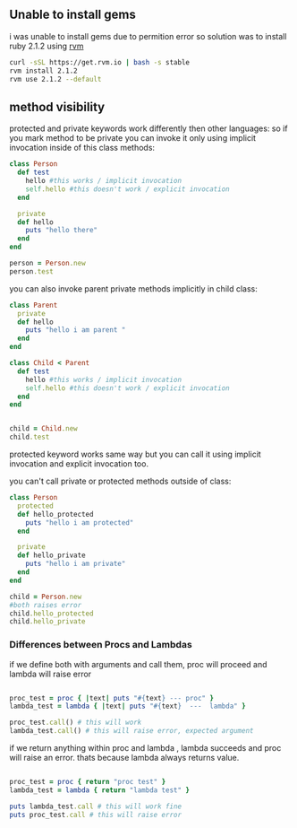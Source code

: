 ## Unable to install gems 
i was unable to install gems due to permition error so solution was to install ruby 2.1.2 using [rvm](https://rvm.io/)
```bash
curl -sSL https://get.rvm.io | bash -s stable
rvm install 2.1.2
rvm use 2.1.2 --default
```

## method visibility
protected and private keywords work differently then other languages: so if you mark method to be private you can invoke it only using implicit invocation inside of this class methods:

```ruby
class Person
  def test
    hello #this works / implicit invocation
    self.hello #this doesn't work / explicit invocation
  end

  private
  def hello
    puts "hello there"
  end
end

person = Person.new
person.test
```

you can also invoke parent private methods implicitly in child class:

```ruby
class Parent
  private
  def hello
    puts "hello i am parent "
  end
end

class Child < Parent
  def test
    hello #this works / implicit invocation
    self.hello #this doesn't work / explicit invocation
  end
end


child = Child.new
child.test
```

protected keyword works same way but you can call it using implicit invocation and explicit invocation too.

you can't call private or protected methods outside of class:
```ruby
class Person
  protected
  def hello_protected
    puts "hello i am protected"
  end

  private
  def hello_private
    puts "hello i am private"
  end
end

child = Person.new
#both raises error
child.hello_protected
child.hello_private
```

### Differences between Procs and Lambdas
if we define both with arguments and call them,
proc will proceed and lambda will raise error 

```ruby

proc_test = proc { |text| puts "#{text} --- proc" }
lambda_test = lambda { |text| puts "#{text}  ---  lambda" }

proc_test.call() # this will work 
lambda_test.call() # this will raise error, expected argument

```

if we return anything within proc and lambda , lambda succeeds and proc will raise an error. thats because lambda always returns value.
```ruby

proc_test = proc { return "proc test" }
lambda_test = lambda { return "lambda test" }

puts lambda_test.call # this will work fine
puts proc_test.call # this will raise error 

```
